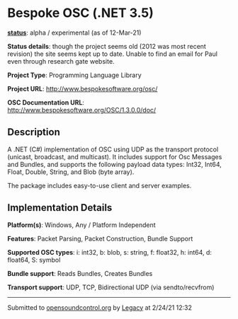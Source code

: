# Bespoke OSC (.NET 3.5)

**[status](../implementation-status.html)**: alpha / experimental (as of 12-Mar-21)

**Status details**: 
though the project seems old (2012 was most recent revision) the site seems kept up to date. Unable to find an email for Paul even through research gate website.

**Project Type**: Programming Language Library

**Project URL**: <http://www.bespokesoftware.org/osc/>

**OSC Documentation URL**: <http://www.bespokesoftware.org/OSC/1.3.0.0/doc/>

## Description

A .NET (C#) implementation of OSC using UDP as the transport protocol (unicast, broadcast, and multicast). It includes support for Osc Messages and Bundles, and supports the following payload data types: Int32, Int64, Float, Double, String, and Blob (byte array). <p> The package includes easy-to-use client and server examples.

## Implementation Details

**Platform(s)**: Windows, Any / Platform Independent

**Features**: Packet Parsing, Packet Construction, Bundle Support

**Supported OSC types**: i: int32, b: blob, s: string, f: float32, h: int64, d: float64, S: symbol

**Bundle support**: Reads Bundles, Creates Bundles

**Transport support**: UDP, TCP, Bidirectional UDP (via sendto/recvfrom)

---
Submitted to [opensoundcontrol.org](https://opensoundcontrol.org) by [Legacy](legacy-site.html) at 2/24/21 12:32
